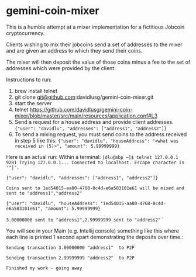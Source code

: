 # gemini-coin-mixer

This is a humble attempt at a mixer implementation for a fictitious Jobcoin cryptocurrency.

Clients wishing to mix their jobcoins send a set of addresses to the mixer and are given an address to which they send their coins.

The mixer will then deposit the value of those coins minus a fee to the set of addresses which were provided by the client.


Instructions to run:

1. brew install telnet
2. git clone git@github.com:davidlusg/gemini-coin-mixer.git
3. start the server
4. telnet https://github.com/davidlusg/gemini-coin-mixer/blob/master/src/main/resources/application.conf#L3
5. Send a request for a house address and provide client addresses.
`{"user": "davidlu", "addresses": ["address1", "address2"]}`
6. To send a mixing request, you must send coins to the address received in step 5 like this:
`{"user": "davidlu", "houseAddress": "<what was received in (5)>", "amount": 5.99999999}`

Here is an actual run:
Within a terminal:
`
 [dlu@mbp ~]$ telnet 127.0.0.1 9281
 Trying 127.0.0.1...
 Connected to localhost.
 Escape character is '^]'.
 `
 
 
 `{"user": "davidlu", "addresses": ["address1", "address2"]}`
 
 `Coins sent to 1ed54015-aa80-4768-8c4d-e6a583101e61 will be mixed and sent to "address1","address2"`
 
 
 `{"user": "davidlu", "houseAddress": "1ed54015-aa80-4768-8c4d-e6a583101e61", "amount": 5.99999999}`
 
 `3.00000000 sent to "address1",2.99999999 sent to "address2"`
`

You will see in your Main (e.g. Intellij console) something like this where each line is printed 1 second apart demonstrating the deposits over time.:

`Sending transaction 3.00000000 "address1"  to P2P`

`Sending transaction 2.99999999 "address2"  to P2P`

`Finished my work - going away`
